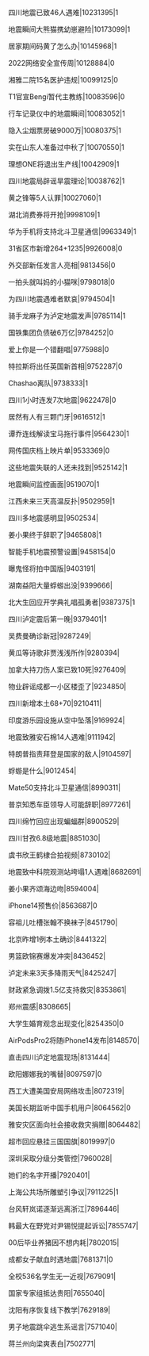 四川地震已致46人遇难|10231395|1

地震瞬间大熊猫携幼崽避险|10173099|1

居家期间码黄了怎么办|10145968|1

2022网络安全宣传周|10128884|0

湘雅二院15名医护违规|10099125|0

T1官宣Bengi暂代主教练|10083596|0

行车记录仪中的地震瞬间|10083052|1

隐入尘烟票房破9000万|10080375|1

实在山东人准备过中秋了|10070550|1

理想ONE将退出生产线|10042909|1

四川地震局辟谣旱震理论|10038762|1

黄之锋等5人认罪|10027060|1

湖北消费券将开抢|9998109|1

华为手机将支持北斗卫星通信|9963349|1

31省区市新增264+1235|9926008|0

外交部新任发言人亮相|9813456|0

一拍头就叫妈的小猫咪|9798018|0

为四川地震遇难者默哀|9794504|1

骑手龙麻子为泸定地震发声|9785114|1

国铁集团负债破6万亿|9784252|0

爱上你是一个错翻唱|9775988|0

特拉斯将出任英国新首相|9752287|0

Chashao离队|9738333|1

四川1小时连发7次地震|9622478|0

居然有人有三颗门牙|9616512|1

谭乔连线解读宝马拖行事件|9564230|1

网传国庆档上映片单|9533369|0

这些地震失联的人还未找到|9525142|1

地震瞬间监控画面|9519070|1

江西未来三天高温反扑|9502959|1

四川多地震感明显|9502534|

姜小果终于辞职了|9465808|1

智能手机地震预警设置|9458154|0

曝鬼怪将拍中国版|9403191|

湖南益阳大量蜉蝣出没|9399666|

北大生回应开学典礼唱孤勇者|9387375|1

四川泸定震后第一晚|9379401|1

吴费曼确诊新冠|9287249|

黄瓜等诗歌非贾浅浅所作|9280394|

加拿大持刀伤人案已致10死|9276409|

物业辟谣成都一小区楼歪了|9234850|

四川新增本土68+70|9210411|

印度游乐园设施从空中坠落|9169924|

地震致雅安石棉14人遇难|9111942|

特朗普指责拜登是国家的敌人|9104597|

蜉蝣是什么|9012454|

Mate50支持北斗卫星通信|8990311|

普京知悉车臣领导人可能辞职|8977261|

四川绵竹回应出现蝙蝠群|8900529|

四川甘孜6.8级地震|8851030|

虞书欣王鹤棣合拍视频|8730102|

地震致中科院观测站垮塌1人遇难|8682691|

姜小果齐颂海边吻|8594004|

iPhone14预售价|8563687|0

容祖儿吐槽张翰不换袜子|8451790|

北京昨增1例本土确诊|8441322|

男篮欧锦赛爆发冲突|8436452|

泸定未来3天多降雨天气|8425247|

财政紧急调拨1.5亿支持救灾|8353861|

郑州震感|8308665|

大学生婚育观念出现变化|8254350|0

AirPodsPro2将随iPhone14发布|8148570|

直击四川泸定地震现场|8131444|

欧阳娜娜我的嘴替|8097597|0

西工大遭美国安局网络攻击|8072319|

美国长期监听中国手机用户|8064562|0

雅安灾区面向社会接收救灾捐赠|8064482|

超市回应悬挂三国国旗|8019997|0

深圳采取分级分类管控|7960028|

她们的名字开播|7920401|

上海公共场所雕塑引争议|7911225|1

台风轩岚诺逐渐远离浙江|7896446|

韩最大在野党对尹锡悦提起诉讼|7855747|

00后毕业养猪因不想内耗|7802015|

成都女子献血时遇地震|7681371|0

全校536名学生无一近视|7679091|

国家专家组抵达贵阳|7655040|

沈阳有序恢复线下教学|7629189|

男子地震跳伞逃生系谣言|7571040|

蒋兰州向梁爽表白|7502771|

